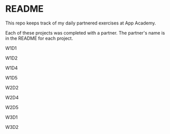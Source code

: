 # README

This repo keeps track of my daily partnered exercises at App Academy.

Each of these projects was completed with a partner. The partner's name is in the README for each project.

W1D1

W1D2

W1D4

W1D5

W2D2

W2D4

W2D5

W3D1

W3D2